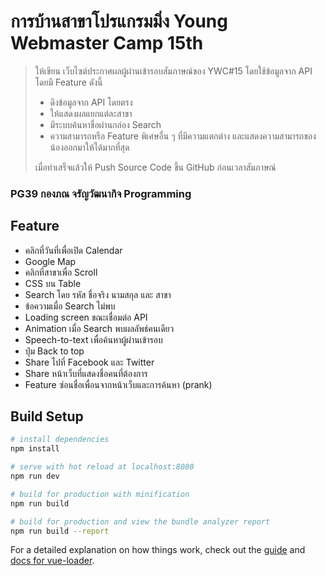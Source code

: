 # การบ้านสาขาโปรแกรมมิ่ง Young Webmaster Camp 15th
> ให้เขียน เว็บไซต์ประกาศผลผู้ผ่านเข้ารอบสัมภาษณ์ของ YWC#15 โดยใช้ข้อมูลจาก API โดยมี Feature ดังนี้
> * ดึงข้อมูลจาก API โดยตรง
> * ให้แสดงผลแยกแต่ละสาขา
> * มีระบบค้นหาชื่อผ่านกล่อง Search
> * ความสามารถหรือ Feature พิเศษอื่น ๆ ที่มีความแตกต่าง และแสดงความสามารถของน้องออกมาให้ได้มากที่สุด
>
> เมื่อทำเสร็จแล้วให้ Push Source Code ขึ้น GitHub ก่อนเวลาสัมภาษณ์

### PG39	กองภณ	จรัญวัฒนากิจ	Programming
## Feature
- คลิกที่วันที่เพื่อเปิด Calendar
- Google Map
- คลิกที่สาขาเพื่อ Scroll
- CSS บน Table
- Search โดย รหัส ชื่อจริง นามสกุล และ สาขา
- ข้อความเมื่อ Search ไม่พบ
- Loading screen ขณะเชื่อมต่อ API
- Animation เมื่อ Search พบผลลัพธ์คนเดียว
- Speech-to-text เพื่อค้นหาผู้ผ่านเข้ารอบ
- ปุ่ม Back to top
- Share ไปที่ Facebook และ Twitter
- Share หน้าเว็บที่แสดงชื่อคนที่ต้องการ
- Feature ซ่อนชื่อเพื่อนจากหน้าเว็บและการค้นหา (prank)

## Build Setup

``` bash
# install dependencies
npm install

# serve with hot reload at localhost:8080
npm run dev

# build for production with minification
npm run build

# build for production and view the bundle analyzer report
npm run build --report
```

For a detailed explanation on how things work, check out the [guide](http://vuejs-templates.github.io/webpack/) and [docs for vue-loader](http://vuejs.github.io/vue-loader).

